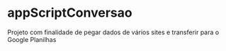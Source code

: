 # appScriptConversao
Projeto com finalidade de pegar dados de vários sites e transferir para o Google Planilhas
